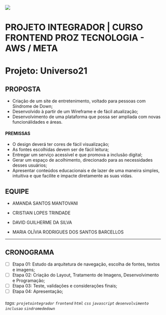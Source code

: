 ![](https://i.imgur.com/eBc4F6O.png)

# PROJETO INTEGRADOR | CURSO FRONTEND PROZ TECNOLOGIA - AWS / META

# Projeto: Universo21

## PROPOSTA

- Criação de um site de entretenimento, voltado para pessoas com Síndrome de Down;
- Desenvolvido à partir de um Wireframe e de fácil atualização;
- Desenvolvimento de uma plataforma que possa ser ampliada com novas funcionálidades e áreas.

#### PREMISSAS

- O design deverá ter cores de fácil visualização;
- As fontes escolhidas devem ser de fácil leitura;
- Entregar um serviço acessível e que promova a inclusão digital;
- Gerar um espaço de acolhimento, direcionado para as necessidades desses usuários;
- Apresentar conteúdos educacionais e de lazer de uma maneira simples, intuitiva e que facilite e impacte diretamente as suas vidas.

## EQUIPE

- AMANDA SANTOS MANTOVANI
<a href="#equipe" target="_blank" rel="noopener noreferrer"><img src="https://content.linkedin.com/content/dam/me/business/en-us/amp/brand-site/v2/bg/LI-Bug.svg.original.svg" height="10"></a>
<a href="#equipe" target="_blank" rel="noopener noreferrer"><img src="https://github.githubassets.com/images/modules/logos_page/GitHub-Mark.png" height="10"></a>

- CRISTIAN LOPES TRINDADE
<a href="#equipe" target="_blank" rel="noopener noreferrer"><img src="https://content.linkedin.com/content/dam/me/business/en-us/amp/brand-site/v2/bg/LI-Bug.svg.original.svg" height="10"></a>
<a href="#equipe" target="_blank" rel="noopener noreferrer"><img src="https://github.githubassets.com/images/modules/logos_page/GitHub-Mark.png" height="10"></a>

- DAVID GUILHERME DA SILVA 
<a href="https://www.linkedin.com/in/davidgsilva/" target="_blank" rel="noopener noreferrer"><img src="https://content.linkedin.com/content/dam/me/business/en-us/amp/brand-site/v2/bg/LI-Bug.svg.original.svg" height="10"></a>
<a href="https://github.com/DavidG-Silva" target="_blank" rel="noopener noreferrer"><img src="https://github.githubassets.com/images/modules/logos_page/GitHub-Mark.png" height="10"></a>

- MARIA OLÍVIA RODRIGUES DOS SANTOS BARCELLOS
<a href="#equipe" target="_blank" rel="noopener noreferrer"><img src="https://content.linkedin.com/content/dam/me/business/en-us/amp/brand-site/v2/bg/LI-Bug.svg.original.svg" height="10"></a>
<a href="#equipe" target="_blank" rel="noopener noreferrer"><img src="https://github.githubassets.com/images/modules/logos_page/GitHub-Mark.png" height="10"></a>

---

## CRONOGRAMA

- [ ] Etapa 01: Estudo da arquitetura de navegação, escolha de fontes, textos e imagens;
- [ ] Etapa 02: Criação do Layout, Tratamento de Imagens, Desenvolvimento e Programação;
- [ ] Etapa 03: Teste, validações e considerações finais;
- [ ] Etapa 04: Apresentação;

###### tags: `projetointegrador` `frontend` `html` `css` `javascript` `desenvolvimento` `inclusao` `sindromededown`
